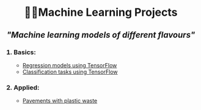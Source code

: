 <h1 align="center">🧠🦾Machine Learning Projects</h1>

<h2 align='center'><em>"Machine learning models of different flavours"</em></h2>


<ol>
  <h3><li>Basics:</li></h3>
    <ul>
    <li><a href='https://github.com/cavs1010/insuranceModel'>Regression models using TensorFlow</a></li>
    <li><a href='https://github.com/cavs1010/calssification_tf'>Classification tasks using TensorFlow</a></li>
    </ul>
  
  <h3><li>Applied:</li></h3>
  <ul>
    <li><a href='https://github.com/cavs1010/asphalt'>Pavements with plastic waste</a></li>
  </u>
</ol>
